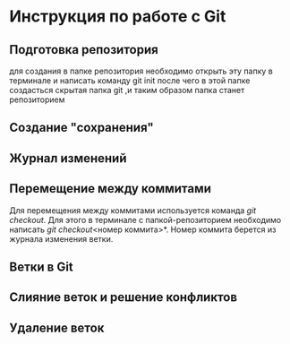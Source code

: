 # Инструкция по работе с Git

## Подготовка репозитория
для создания в папке репозитория необходимо открыть эту папку в терминале и написать команду git init после чего в этой папке создасться скрытая папка git ,и таким образом папка станет репозиторием
## Создание "сохранения"

## Журнал изменений

## Перемещение между коммитами
Для перемещения между коммитами используется команда *git checkout*. Для этого в терминале с папкой-репозиторием необходимо написать *git checkout*<номер коммита>*. Номер коммита берется из журнала изменения ветки.

## Ветки в Git

## Слияние веток и решение конфликтов

## Удаление веток